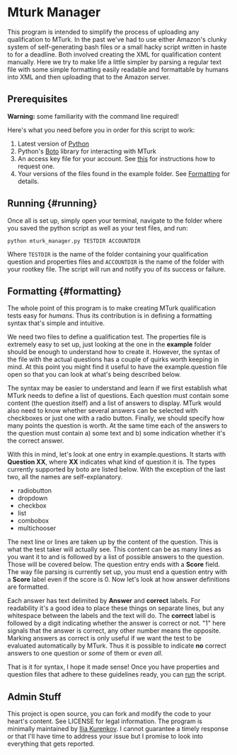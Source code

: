 Mturk Manager
==========================

This program is intended to simplify the process of uploading any qualification to MTurk. In the past we've had to use either Amazon's clunky system of self-generating bash files or a small hacky script written in haste to for a deadline. Both involved creating the XML for qualification content manually. Here we try to make life a little simpler by parsing a regular text file with some simple formatting easily readable and formattable by humans into XML and then uploading that to the Amazon server. 


Prerequisites
----------------
**Warning:** some familiarity with the command line required!

Here's what you need before you in order for this script to work:
1. Latest version of [Python](https://www.python.org/download/)
1. Python's [Boto](https://github.com/boto/boto) library for interacting with MTurk
1. An access key file for your account. See [this](http://docs.aws.amazon.com/AWSMechTurk/latest/AWSMechanicalTurkRequester/MakingRequests_RequestAuthenticationArticle.html) for instructions how to request one.
1. Your versions of the files found in the example folder. See [Formatting](#formatting) for details.


Running {#running}
--------
Once all is set up, simply open your terminal, navigate to the folder where you saved the python script as well as your test files, and run:

``python mturk_manager.py TESTDIR ACCOUNTDIR``

Where ``TESTDIR`` is the name of the folder containing your qualification question and properties files and ``ACCOUNTDIR`` is the name of the folder with your rootkey file. The script will run and notify you of its success or failure.



Formatting {#formatting}
------------------------
The whole point of this program is to make creating MTurk qualification tests easy for *humans*. Thus its contribution is in defining a formatting syntax that's simple and intuitive.

We need two files to define a qualification test. The properties file is extremely easy to set up, just looking at the one in the **example** folder should be enough to understand how to create it. However, the syntax of the file with the actual questions has a couple of quirks worth keeping in mind. At this point you might find it useful to have the example.question file open so that you can look at what's being described below.

The syntax may be easier to understand and learn if we first establish what MTurk needs to define a list of questions. Each question must contain some content (the question itself) and a list of answers to display. MTurk would also need to know whether several answers can be selected with checkboxes or just one with a radio button. Finally, we should specify how many points the question is worth. At the same time each of the answers to the question must contain a) some text and b) some indication whether it's the correct answer.

With this in mind, let's look at one entry in example.questions. It starts with **Question XX**, where **XX** indicates what kind of question it is. The types currently supported by boto are listed below. With the exception of the last two, all the names are self-explanatory.

- radiobutton
- dropdown
- checkbox
- list
- combobox
- multichooser

The next line or lines are taken up by the content of the question. This is what the test taker will actually see. This content can be as many lines as you want it to and is followed by a list of possible answers to the question. Those will be covered below. The question entry ends with a **Score** field. The way file parsing is currently set up, you must end a question entry with a **Score** label even if the score is 0. Now let's look at how answer definitions are formatted.

Each answer has text delimited by **Answer** and **correct** labels. For readability it's a good idea to place these things on separate lines, but any whitespace between the labels and the text will do. The **correct** label is followed by a digit indicating whether the answer is correct or not. "1" here signals that the answer is correct, any other number means the opposite. Marking answers as correct is only useful if we want the test to be evaluated automatically by MTurk. Thus it is possible to indicate **no** correct answers to one question or *some* of them or *even all*.

That is it for syntax, I hope it made sense!
Once you have properties and question files that adhere to these guidelines ready, you can [run](#running) the script.


Admin Stuff
-----------
This project is open source, you can fork and modify the code to your heart's content. See LICENSE for legal information. The program is minimally maintained by [Ilia Kurenkov](mailto:ilia.kurenkov@gmail.com). I cannot guarantee a timely response or that I'll have time to address your issue but I promise to look into everything that gets reported.
